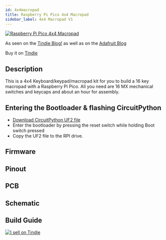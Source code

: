 ```yaml
---
id: 4x4macropad
title: Raspberry Pi Pico 4x4 Macropad
sidebar_label: 4x4 Macropad V1
---
```



[![Raspberry Pi Pico 4x4 Macropad](https://cdn.tindiemedia.com/images/resize/Pubqf0yIn05dkHKhwmGQ0Qd6Ov4=/p/fit-in/653x435/filters:fill(fff)/i/556481/products/2021-09-14T00%3A50%3A10.547Z-PXL_20210914_004745226.jpg?1631555465)](https://www.tindie.com/products/jpconstantineau/raspberry-pi-pico-4x4-macropad/)

As seen on the [Tindie Blog!](https://blog.tindie.com/2021/09/raspberry-pi-pico-macropad/) as well as on the [Adafruit Blog](https://blog.adafruit.com/2021/09/22/a-raspberry-pi-macropad-for-quick-fire-keymaps-circuitpython-raspberrypi-raspberrypipico/)

Buy it on [Tindie](https://www.tindie.com/products/jpconstantineau/raspberry-pi-pico-4x4-macropad/)

## Description

This is a 4x4 Keyboard/keypad/macropad kit for you to build a 16 key macropad with a Raspberry Pi Pico. All you need are 16 MX mechanical switches and keycaps and about an hour for assembly.

## Entering the Bootloader & flashing CircuitPython

* [Download CircuitPython UF2 file](https://circuitpython.org/board/raspberry_pi_pico/)
* Enter the bootloader by pressing the reset switch while holding Boot switch pressed
* Copy the UF2 file to the RPI drive.

## Firmware

## Pinout

## PCB

## Schematic

## Build Guide


[![I sell on Tindie](https://d2ss6ovg47m0r5.cloudfront.net/badges/tindie-mediums.png)](https://www.tindie.com/stores/jpconstantineau/?ref=offsite_badges&utm_source=sellers_jpconstantineau&utm_medium=badges&utm_campaign=badge_medium)